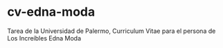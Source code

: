 # cv-edna-moda
Tarea de la Universidad de Palermo, Curriculum Vitae para el persona de Los Increíbles Edna Moda
